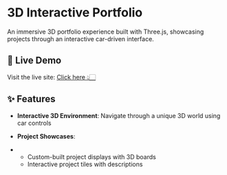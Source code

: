 # 3D Interactive Portfolio

An immersive 3D portfolio experience built with Three.js, showcasing projects through an interactive car-driven interface.

## 🚀 Live Demo

Visit the live site: [Click here 👆🏻](https://vivekwithcar.vercel.app/)

## ✨ Features

- **Interactive 3D Environment**: Navigate through a unique 3D world using car controls

- **Project Showcases**:
-  - Custom-built project displays with 3D boards
   - Interactive project tiles with descriptions
